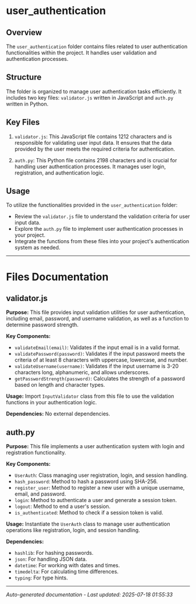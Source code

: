 # user_authentication

## Overview
The `user_authentication` folder contains files related to user authentication functionalities within the project. It handles user validation and authentication processes.

## Structure
The folder is organized to manage user authentication tasks efficiently. It includes two key files: `validator.js` written in JavaScript and `auth.py` written in Python.

## Key Files
1. `validator.js`: This JavaScript file contains 1212 characters and is responsible for validating user input data. It ensures that the data provided by the user meets the required criteria for authentication.
   
2. `auth.py`: This Python file contains 2198 characters and is crucial for handling user authentication processes. It manages user login, registration, and authentication logic.

## Usage
To utilize the functionalities provided in the `user_authentication` folder:
- Review the `validator.js` file to understand the validation criteria for user input data.
- Explore the `auth.py` file to implement user authentication processes in your project.
- Integrate the functions from these files into your project's authentication system as needed.

---

# Files Documentation

## validator.js

**Purpose:** This file provides input validation utilities for user authentication, including email, password, and username validation, as well as a function to determine password strength.

**Key Components:**
- `validateEmail(email)`: Validates if the input email is in a valid format.
- `validatePassword(password)`: Validates if the input password meets the criteria of at least 8 characters with uppercase, lowercase, and number.
- `validateUsername(username)`: Validates if the input username is 3-20 characters long, alphanumeric, and allows underscores.
- `getPasswordStrength(password)`: Calculates the strength of a password based on length and character types.

**Usage:** Import `InputValidator` class from this file to use the validation functions in your authentication logic.

**Dependencies:** No external dependencies.

## auth.py

**Purpose:** This file implements a user authentication system with login and registration functionality.

**Key Components:**
- `UserAuth`: Class managing user registration, login, and session handling.
- `hash_password`: Method to hash a password using SHA-256.
- `register_user`: Method to register a new user with a unique username, email, and password.
- `login`: Method to authenticate a user and generate a session token.
- `logout`: Method to end a user's session.
- `is_authenticated`: Method to check if a session token is valid.

**Usage:** Instantiate the `UserAuth` class to manage user authentication operations like registration, login, and session handling.

**Dependencies:**
- `hashlib`: For hashing passwords.
- `json`: For handling JSON data.
- `datetime`: For working with dates and times.
- `timedelta`: For calculating time differences.
- `typing`: For type hints.

---
*Auto-generated documentation - Last updated: 2025-07-18 01:55:33*
